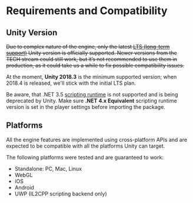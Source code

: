 # Requirements and Compatibility

## Unity Version
~~Due to complex nature of the engine, only the latest [LTS (long-term support)]( https://unity3d.com/unity/qa/lts-releases) Unity version is officially supported. Newer versions from the TECH stream could still work, but it’s not recommended to use them in production, as it could take us a while to fix possible compatibility issues.~~

At the moment, **Unity 2018.3** is the minimum supported version; when 2018.4 is released, we'll stick with the initial LTS plan.

Be aware, that .NET 3.5 [scripting runtime](https://docs.unity3d.com/Manual/ScriptingRuntimeUpgrade.html) is not supported and is being deprecated by Unity. Make sure **.NET 4.x Equivalent** scripting runtime version is set in the player settings before importing the package. 

## Platforms
All the engine features are implemented using cross-platform APIs and are expected to be compatible with all the platforms Unity can target. 

The following platforms were tested and are guaranteed to work:
* Standalone: PC, Mac, Linux
* WebGL
* iOS
* Android
* UWP (IL2CPP scripting backend only)

